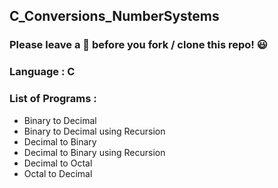 ## C_Conversions_NumberSystems

### Please leave a 🌟 before you fork / clone this repo! 😃

### Language : C

### List of Programs :
* Binary to Decimal
* Binary to Decimal using Recursion
* Decimal to Binary
* Decimal to Binary using Recursion
* Decimal to Octal
* Octal to Decimal
